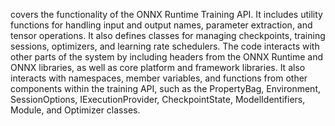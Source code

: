 covers the functionality of the ONNX Runtime Training API. It includes utility functions for handling input and output names, parameter extraction, and tensor operations. It also defines classes for managing checkpoints, training sessions, optimizers, and learning rate schedulers. The code interacts with other parts of the system by including headers from the ONNX Runtime and ONNX libraries, as well as core platform and framework libraries. It also interacts with namespaces, member variables, and functions from other components within the training API, such as the PropertyBag, Environment, SessionOptions, IExecutionProvider, CheckpointState, ModelIdentifiers, Module, and Optimizer classes.
